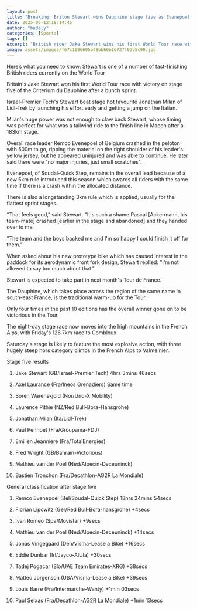 ```yaml
---
layout: post
title: "Breaking: Briton Stewart wins Dauphine stage five as Evenepoel crashes"
date: 2025-06-12T18:14:45
author: "badely"
categories: [Sports]
tags: []
excerpt: "British rider Jake Stewart wins his first World Tour race with victory on stage five of the Criterium du Dauphine after a bunch sprint."
image: assets/images/f67c1086605b48bb60b16727f03b5c90.jpg
---
```


Here’s what you need to know: Stewart is one of a number of fast-finishing British riders currently on the World Tour

Britain's Jake Stewart won his first World Tour race with victory on stage five of the Criterium du Dauphine after a bunch sprint.

Israel-Premier Tech's Stewart beat stage hot favourite Jonathan Milan of Lidl-Trek by launching his effort early and getting a jump on the Italian.

Milan's huge power was not enough to claw back Stewart, whose timing was perfect for what was a tailwind ride to the finish line in Macon after a 183km stage.

Overall race leader Remco Evenepoel of Belgium crashed in the peloton with 500m to go, ripping the material on the right shoulder of his leader's yellow jersey, but he appeared uninjured and was able to continue. He later said there were "no major injuries, just small scratches".

Evenepoel, of Soudal-Quick Step, remains in the overall lead because of a new 5km rule introduced this season which awards all riders with the same time if there is a crash within the allocated distance.

There is also a longstanding 3km rule which is applied, usually for the flattest sprint stages.

"That feels good," said Stewart. "It's such a shame Pascal [Ackermann, his team-mate] crashed [earlier in the stage and abandoned] and they handed over to me.

"The team and the boys backed me and I'm so happy I could finish it off for them."

When asked about his new prototype bike which has caused interest in the paddock for its aerodynamic front fork design, Stewart replied: "I'm not allowed to say too much about that."

Stewart is expected to take part in next month's Tour de France.

The Dauphine, which takes place across the region of the same name in south-east France, is the traditional warm-up for the Tour.

Only four times in the past 10 editions has the overall winner gone on to be victorious in the Tour.

The eight-day stage race now moves into the high mountains in the French Alps, with Friday's 126.7km race to Combloux.

Saturday's stage is likely to feature the most explosive action, with three hugely steep hors category climbs in the French Alps to Valmeinier.

Stage five results

1. Jake Stewart (GB/Israel-Premier Tech) 4hrs 3mins 46secs

2. Axel Laurance (Fra/Ineos Grenadiers) Same time

3. Soren Warenskjold (Nor/Uno-X Mobility) 

4. Laurence Pithie (NZ/Red Bull-Bora-Hansgrohe) 

5. Jonathan Milan (Ita/Lidl-Trek) 

6. Paul Penhoet (Fra/Groupama-FDJ) 

7. Emilien Jeanniere (Fra/TotalEnergies)

8. Fred Wright (GB/Bahrain-Victorious) 

9. Mathieu van der Poel (Ned/Alpecin-Deceuninck)

10. Bastien Tronchon (Fra/Decathlon-AG2R La Mondiale) 

General classification after stage five

1. Remco Evenepoel (Bel/Soudal-Quick Step) 18hrs 34mins 54secs

2. Florian Lipowitz (Ger/Red Bull-Bora-hansgrohe) +4secs

3. Ivan Romeo (Spa/Movistar) +9secs

4. Mathieu van der Poel (Ned/Alpecin-Deceuninck) +14secs

5. Jonas Vingegaard (Den/Visma-Lease a Bike) +16secs

6. Eddie Dunbar (Irl/Jayco-AlUla) +30secs

7. Tadej Pogacar (Slo/UAE Team Emirates-XRG) +38secs

8. Matteo Jorgenson (USA/Visma-Lease a Bike) +39secs

9. Louis Barre (Fra/Intermarche-Wanty) +1min 03secs

10. Paul Seixas (Fra/Decathlon-AG2R La Mondiale) +1min 13secs

